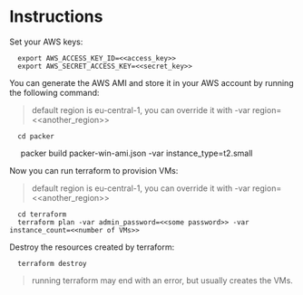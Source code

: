 # Instructions

Set your AWS keys:

      export AWS_ACCESS_KEY_ID=<<access_key>>
      export AWS_SECRET_ACCESS_KEY=<<secret_key>>

You can generate the AWS AMI and store it in your AWS account by running the following command:

> default region is eu-central-1, you can override it with -var region=<<another_region>>

      cd packer
      packer build packer-win-ami.json -var instance_type=t2.small

Now you can run terraform to provision VMs:

> default region is eu-central-1, you can override it with -var region=<<another_region>>

      cd terraform
      terraform plan -var admin_password=<<some password>> -var instance_count=<<number of VMs>>

Destroy the resources created by terraform:

      terraform destroy

> running terraform may end with an error, but usually creates the VMs.
